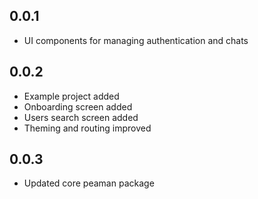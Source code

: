 ## 0.0.1

* UI components for managing authentication and chats

## 0.0.2

* Example project added
* Onboarding screen added
* Users search screen added
* Theming and routing improved

## 0.0.3

* Updated core peaman package
